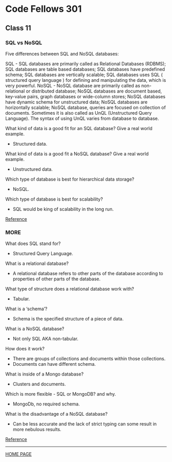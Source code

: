 # Code Fellows 301

## Class 11

### SQL vs NoSQL

Five differences between SQL and NoSQL databases:

SQL - SQL databases are primarily called as Relational Databases (RDBMS); SQL databases are table based databases; SQL databases have predefined schema; SQL databases are vertically scalable; SQL databases uses SQL ( structured query language ) for defining and manipulating the data, which is very powerful.
NoSQL - NoSQL database are primarily called as non-relational or distributed database; NoSQL databases are document based, key-value pairs, graph databases or wide-column stores; NoSQL databases have dynamic schema for unstructured data; NoSQL databases are horizontally scalable; NoSQL database, queries are focused on collection of documents. Sometimes it is also called as UnQL (Unstructured Query Language). The syntax of using UnQL varies from database to database.

What kind of data is a good fit for an SQL database?
Give a real world example.

- Structured data.

What kind of data is a good fit a NoSQL database?
Give a real world example.

- Unstructured data.

Which type of database is best for hierarchical data storage?

- NoSQL.

Which type of database is best for scalability?

- SQL would be king of scalability in the long run.

[Reference](https://www.thegeekstuff.com/2014/01/sql-vs-nosql-db/)

### MORE

What does SQL stand for?

- Structured Query Language.

What is a relational database?

- A relational database refers to other parts of the database according to properties of other parts of the database.

What type of structure does a relational database work with?

- Tabular.

What is a ‘schema’?

- Schema is the specified structure of a piece of data.

What is a NoSQL database?

- Not only SQL AKA non-tabular.

How does it work?

- There are groups of collections and documents within those collections.
- Documents can have different schema.

What is inside of a Mongo database?

- Clusters and documents.

Which is more flexible - SQL or MongoDB? and why.

- MongoDb, no required schema.

What is the disadvantage of a NoSQL database?

- Can be less accurate and the lack of strict typing can some result in more nebulous results.

[Reference](https://www.youtube.com/watch?v=ZS_kXvOeQ5Y)

---

[HOME PAGE](https://getullrichordietrying.github.io/reading-notes/)

